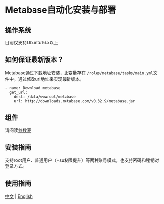 # Metabase自动化安装与部署

## 操作系统

目前仅支持Ubuntu16.x以上

## 如何保证最新版本？

Metabase通过下载地址安装，此变量存在 `/roles/metabase/tasks/main.yml`文件中。通过修改url地址来实现最新版本。

```
- name: Download metabase
  get_url:
    dest: /data/wwwroot/metabase
    url: http://downloads.metabase.com/v0.32.9/metabase.jar
```

## 组件

请阅读[参数表](/docs/zh/stack-components.md)

## 安装指南

支持root用户、普通用户（+su权限提升）等两种账号模式，也支持密码和秘钥对登录方式。

## 使用指南

[中文](https://support.websoft9.com/docs/metabase/zh) | [English](https://support.websoft9.com/docs/metabase)
